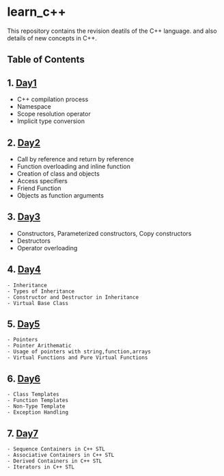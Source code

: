 # learn_c++

This repository contains the revision deatils of the C++ language. and also details of new concepts in C++.

## Table of Contents
 ## 1.  [Day1](https://github.com/Prajwalgn-07/learn_C_plus_plus/tree/day1)
  - C++ compilation process
  - Namespace
  - Scope resolution operator
  - Implicit type conversion

  
 ## 2. [Day2](https://github.com/Prajwalgn-07/learn_C_plus_plus/tree/day2)
  - Call by reference and return by reference
  - Function overloading and inline function
  - Creation of class and objects
  - Access specifiers
  - Friend Function
  - Objects as function arguments


 ## 3. [Day3](https://github.com/Prajwalgn-07/learn_C_plus_plus/tree/day3)
   - Constructors, Parameterized constructors, Copy constructors
   - Destructors
   - Operator overloading

 ## 4. [Day4](https://github.com/Prajwalgn-07/learn_C_plus_plus/tree/day4)
    - Inheritance
    - Types of Inheritance
    - Constructor and Destructor in Inheritance
    - Virtual Base Class

 ## 5. [Day5](https://github.com/Prajwalgn-07/learn_C_plus_plus/tree/day5)
    - Pointers
    - Pointer Arithematic
    - Usage of pointers with string,function,arrays
    - Virtual Functions and Pure Virtual Functions

## 6. [Day6](https://github.com/Prajwalgn-07/learn_C_plus_plus/tree/day6)
    - Class Templates
    - Function Templates
    - Non-Type Template
    - Exception Handling

## 7. [Day7](https://github.com/Prajwalgn-07/learn_C_plus_plus/tree/day7)
    - Sequence Containers in C++ STL
    - Associative Containers in C++ STL
    - Derived Containers in C++ STL
    - Iterators in C++ STL